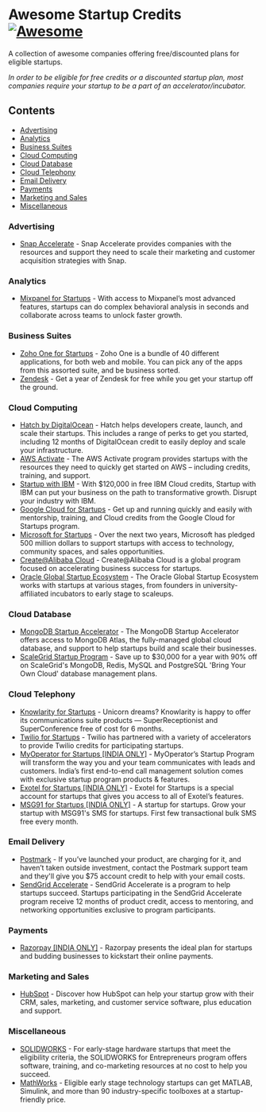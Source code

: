 # Awesome Startup Credits [![Awesome](https://cdn.rawgit.com/sindresorhus/awesome/d7305f38d29fed78fa85652e3a63e154dd8e8829/media/badge.svg)](https://github.com/sindresorhus/awesome)

A collection of awesome companies offering free/discounted plans for eligible startups.

*In order to be eligible for free credits or a discounted startup plan, most companies require your startup to be a part of an accelerator/incubator.*

## Contents

- [Advertising](#advertising)
- [Analytics](#analytics)
- [Business Suites](#business-suites)
- [Cloud Computing](#cloud-computing)
- [Cloud Database](#cloud-database)
- [Cloud Telephony](#cloud-telephony)
- [Email Delivery](#email-delivery)
- [Payments](#payments)
- [Marketing and Sales](#marketing-and-sales)
- [Miscellaneous](#miscellaneous)

### Advertising

- [Snap Accelerate](https://developers.snapchat.com/accelerate/) - Snap Accelerate provides companies with the resources and support they need to scale their marketing and customer acquisition strategies with Snap.

### Analytics

- [Mixpanel for Startups](https://mixpanel.com/startups/) - With access to Mixpanel’s most advanced features, startups can do complex behavioral analysis in seconds and  collaborate across teams to unlock faster growth.

### Business Suites

- [Zoho One for Startups](https://www.zoho.com/one/startups.html) - Zoho One is a bundle of 40 different applications, for both web and mobile. You can pick any of the apps from this assorted suite, and be business sorted.
- [Zendesk](https://www.zendesk.com/startups/) - Get a year of Zendesk for free while you get your startup off the ground.
  
### Cloud Computing

- [Hatch by DigitalOcean](https://www.digitalocean.com/hatch/) - Hatch helps developers create, launch, and scale their startups. This includes a range of perks to get you started, including 12 months of DigitalOcean credit to easily deploy and scale your infrastructure.
- [AWS Activate](https://aws.amazon.com/activate/) - The AWS Activate program provides startups with the resources they need to quickly get started on AWS – including credits, training, and support.
- [Startup with IBM](https://developer.ibm.com/startups/) - With $120,000 in free IBM Cloud credits, Startup with IBM can 
put your business on the path to transformative growth. Disrupt your industry with IBM.
- [Google Cloud for Startups](https://cloud.google.com/developers/startups/) - Get up and running quickly and easily with mentorship, training, and Cloud credits from the Google Cloud for Startups program.
- [Microsoft for Startups](https://startups.microsoft.com/en-us/) - Over the next two years, Microsoft has pledged 500 million dollars to support startups with access to technology, community spaces, and sales opportunities.
- [Create@Alibaba Cloud](https://www.alibabacloud.com/startup) - Create@Alibaba Cloud is a global program focused on accelerating business success for startups.
- [Oracle Global Startup Ecosystem](https://www.oracle.com/startup/) - The Oracle Global Startup Ecosystem works with startups at various stages, from founders in university-affiliated incubators to early stage to scaleups.

### Cloud Database

- [MongoDB Startup Accelerator](https://www.mongodb.com/startup-accelerator) - The MongoDB Startup Accelerator offers access to MongoDB Atlas, the fully-managed global cloud database, and support to help startups build and scale their businesses.
- [ScaleGrid Startup Program](https://scalegrid.io/pricing/offers/startup-program.html) - Save up to $30,000 for a year with 90% off on ScaleGrid's MongoDB, Redis, MySQL and PostgreSQL 'Bring Your Own Cloud' database management plans.

### Cloud Telephony

- [Knowlarity for Startups](https://www.knowlarity.com/startups/) - Unicorn dreams? Knowlarity is happy to offer its communications suite products — SuperReceptionist and SuperConference free of cost for 6 months.
- [Twilio for Startups](https://ahoy.twilio.com/startup) - Twilio has partnered with a variety of accelerators to provide Twilio credits for participating startups.
- [MyOperator for Startups [INDIA ONLY]](https://myoperator.co/startup-program) - MyOperator’s Startup Program will transform the way you and your team communicates with leads and customers. India’s first end-to-end call management solution comes with exclusive startup program products & features.
- [Exotel for Startups [INDIA ONLY]](https://exotel.com/cloud-telephony-for-startups/) - Exotel for Startups is a special account for startups that gives you access to all of Exotel’s features.
- [MSG91 for Startups [INDIA ONLY]](https://msg91.com/startups/) - A startup for startups. Grow your startup with MSG91's SMS for startups. First few transactional bulk SMS free every month.

### Email Delivery

- [Postmark](https://postmarkapp.com/for/bootstrapped-startups#pricing) - If you’ve launched your product, are charging for it, and haven’t taken outside investment, contact the Postmark support team and they'll give you $75 account credit to help with your email costs.
- [SendGrid Accelerate](https://sendgrid.com/accelerate/) - SendGrid Accelerate is a program to help startups succeed. Startups participating in the SendGrid Accelerate program receive 12 months of product credit, access to mentoring, and networking opportunities exclusive to program participants.

### Payments

- [Razorpay [INDIA ONLY]](https://docs.google.com/forms/d/e/1FAIpQLScIxDEITVh8no-_tFtaakI8Jql-Q9SXWEJ_iKW16DVWqfbeBw/viewform) - Razorpay presents the ideal plan for startups and budding businesses to kickstart their online payments.

### Marketing and Sales

- [HubSpot](https://www.hubspot.com/startups) - Discover how HubSpot can help your startup grow with their CRM, sales, marketing, and customer service software, plus education and support.

### Miscellaneous

- [SOLIDWORKS](https://www.solidworks.com/solution/business-segments/entrepreneurs-startups) - For early-stage hardware startups that meet the eligibility criteria, the SOLIDWORKS for Entrepreneurs program offers software, training, and co-marketing resources at no cost to help you succeed.
- [MathWorks](https://in.mathworks.com/products/startups.html) - Eligible early stage technology startups can get MATLAB, Simulink, and more than 90 industry-specific toolboxes at a startup-friendly price.

